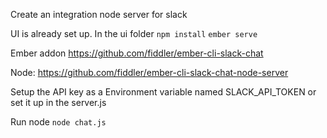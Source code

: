Create an integration node server for slack

UI is already set up.
In the ui folder
`npm install`
`ember serve`



Ember addon
https://github.com/fiddler/ember-cli-slack-chat

Node:
https://github.com/fiddler/ember-cli-slack-chat-node-server

Setup the API key as a Environment variable named SLACK_API_TOKEN or set it up in the server.js

Run node
`node chat.js`
